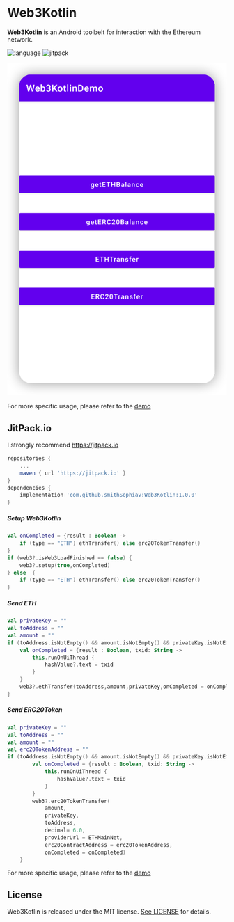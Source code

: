# Web3Kotlin
**Web3Kotlin** is an Android toolbelt for interaction with the Ethereum network.

![language](https://img.shields.io/badge/Language-Kotlin-green)
![jitpack](https://img.shields.io/badge/support-jitpack-green)

![](Resource/Demo01.png)

For more specific usage, please refer to the [demo](https://github.com/smithSophiav/Web3Kotlin/tree/master/app)

## JitPack.io

I strongly recommend https://jitpack.io
```groovy
repositories {
    ...
    maven { url 'https://jitpack.io' }
}
dependencies {
    implementation 'com.github.smithSophiav:Web3Kotlin:1.0.0'
}
```

##### Setup Web3Kotlin 
```kotlin
val onCompleted = {result : Boolean ->
    if (type == "ETH") ethTransfer() else erc20TokenTransfer()
}
if (web3?.isWeb3LoadFinished == false) {
    web3?.setup(true,onCompleted)
} else  {
    if (type == "ETH") ethTransfer() else erc20TokenTransfer()
}
```

##### Send ETH
```Kotlin
val privateKey = ""
val toAddress = ""
val amount = ""
if (toAddress.isNotEmpty() && amount.isNotEmpty() && privateKey.isNotEmpty()) {
    val onCompleted = {result : Boolean, txid: String ->
        this.runOnUiThread {
            hashValue?.text = txid
        }
    }
    web3?.ethTransfer(toAddress,amount,privateKey,onCompleted = onCompleted)
}

```
##### Send ERC20Token
```Kotlin
val privateKey = ""
val toAddress = ""
val amount = ""
val erc20TokenAddress = ""
if (toAddress.isNotEmpty() && amount.isNotEmpty() && privateKey.isNotEmpty() && erc20TokenAddress.isNotEmpty()) {
        val onCompleted = {result : Boolean, txid: String ->
            this.runOnUiThread {
                hashValue?.text = txid
            }
        }
        web3?.erc20TokenTransfer(
            amount,
            privateKey,
            toAddress,
            decimal= 6.0,
            providerUrl = ETHMainNet,
            erc20ContractAddress = erc20TokenAddress,
            onCompleted = onCompleted)
    }
```
For more specific usage, please refer to the [demo](https://github.com/smithSophiav/Web3Kotlin/tree/master/app)


## License

Web3Kotlin is released under the MIT license. [See LICENSE](https://github.com/smithSophiav/Web3Kotlin/blob/master/LICENSE) for details.
